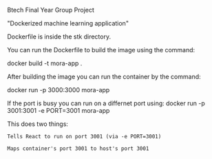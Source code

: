 Btech Final Year Group Project

"Dockerized machine learning application"


Dockerfile is inside the stk directory.

You can run the Dockerfile to build the image using the command:

docker build -t mora-app .


After building the image you can run the container by the command:

docker run -p 3000:3000 mora-app

If the port is busy you can run on a differnet port using:
docker run -p 3001:3001 -e PORT=3001 mora-app

This does two things:

    Tells React to run on port 3001 (via -e PORT=3001)

    Maps container's port 3001 to host's port 3001
